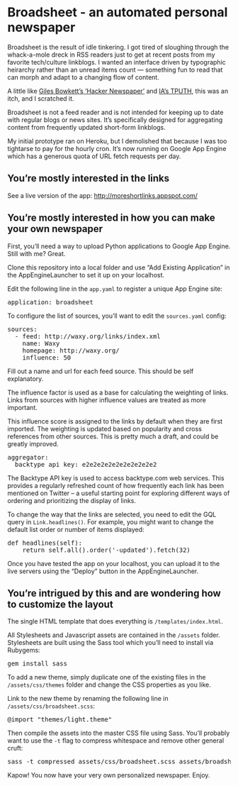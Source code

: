 Broadsheet - an automated personal newspaper 
============================================

Broadsheet is the result of idle tinkering. I got tired of sloughing through the whack-a-mole dreck in RSS readers just to get at recent posts from my favorite tech/culture linkblogs. I wanted an interface driven by typographic heirarchy rather than an unread items count — something fun to read that can morph and adapt to a changing flow of content.

A little like [Giles Bowkett’s ‘Hacker Newspaper’](http://gilesbowkett.blogspot.com/2009/04/miniapp-hacker-newspaper.html) and [IA’s TPUTH](http://www.tputh.com), this was an itch, and I scratched it.

Broadsheet is not a feed reader and is not intended for keeping up to date with regular blogs or news sites. It’s specifically designed for aggregating content from frequently updated short-form linkblogs.

My initial prototype ran on Heroku, but I demolished that because I was too tightarse to pay for the hourly cron. It’s now running on Google App Engine which has a generous quota of URL fetch requests per day.

You’re mostly interested in the links
-------------------------------------

See a live version of the app: http://moreshortlinks.appspot.com/

You’re mostly interested in how you can make your own newspaper
---------------------------------------------------------------

First, you’ll need a way to upload Python applications to Google App Engine. Still with me? Great.

Clone this repository into a local folder and use “Add Existing Application” in the AppEngineLauncher to set it up on your localhost.

Edit the following line in the <code>app.yaml</code> to register a unique App Engine site:

<pre>application: broadsheet</pre>

To configure the list of sources, you’ll want to edit the <code>sources.yaml</code> config:

<pre>sources:
  - feed: http://waxy.org/links/index.xml
    name: Waxy
    homepage: http://waxy.org/
    influence: 50</pre>

Fill out a name and url for each feed source. This should be self explanatory.

The influence factor is used as a base for calculating the weighting of links. Links from sources with higher influence values are treated as more important.

This influence score is assigned to the links by default when they are first imported. The weighting is updated based on popularity and cross references from other sources. This is pretty much a draft, and could be greatly improved.

<pre>aggregator:
  backtype_api_key: e2e2e2e2e2e2e2e2e2e2</pre>

The Backtype API key is used to access backtype.com web services. This provides a regularly refreshed count of how frequently each link has been mentioned on Twitter – a useful starting point for exploring different ways of ordering and prioritizing the display of links.

To change the way that the links are selected, you need to edit the GQL query in <code>Link.headlines()</code>. For example, you might want to change the default list order or number of items displayed:

<pre>def headlines(self):
    return self.all().order('-updated').fetch(32)</pre>

Once you have tested the app on your localhost, you can upload it to the live servers using the “Deploy” button in the AppEngineLauncher.

You’re intrigued by this and are wondering how to customize the layout
----------------------------------------------------------------------

The single HTML template that does everything is <code>/templates/index.html</code>.

All Stylesheets and Javascript assets are contained in the <code>/assets</code> folder. Stylesheets are built using the Sass tool which you’ll need to install via Rubygems:

<pre>gem install sass</pre>

To add a new theme, simply duplicate one of the existing files in the <code>/assets/css/themes</code> folder and change the CSS properties as you like.

Link to the new theme by renaming the following line in <code>/assets/css/broadsheet.scss</code>:

<pre>@import "themes/light.theme"</pre>

Then compile the assets into the master CSS file using Sass. You’ll probably want to use the <code>-t</code> flag to compress whitespace and remove other general cruft:

<pre>sass -t compressed assets/css/broadsheet.scss assets/broadsheet.css</pre>

Kapow! You now have your very own personalized newspaper. Enjoy.